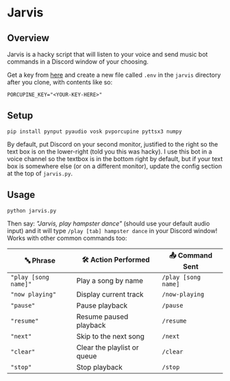 # Jarvis

## Overview
Jarvis is a hacky script that will listen to your voice and send music bot commands in a Discord window of your choosing.

Get a key from [here]([url](https://console.picovoice.ai/signup)) and create a new file called `.env` in the `jarvis` directory after you clone, with contents like so:

`PORCUPINE_KEY="<YOUR-KEY-HERE>"`

## Setup
`pip install pynput pyaudio vosk pvporcupine pyttsx3 numpy`

By default, put Discord on your second monitor, justified to the right so the text box is on the lower-right (told you this was hacky). I use this bot in a voice channel so the textbox is in the bottom right by default, but if your text box is somewhere else (or on a different monitor), update the config section at the top of `jarvis.py`.

## Usage
`python jarvis.py`

Then say: _"Jarvis, play hampster dance"_ (should use your default audio input) and it will type `/play [tab] hampster dance` in your Discord window! Works with other common commands too:

| 🔤 Phrase              | 🛠️ Action Performed               | 📤 Command Sent                               |
| ---------------------- | ---------------------------------- | --------------------------------------------- |
| `"play [song name]"`   | Play a song by name                | `/play [song name]`                           |
| `"now playing"`        | Display current track              | `/now-playing`                                |
| `"pause"`              | Pause playback                     | `/pause`                                      |
| `"resume"`             | Resume paused playback             | `/resume`                                     |
| `"next"`               | Skip to the next song              | `/next`                                       |
| `"clear"`              | Clear the playlist or queue        | `/clear`                                      |
| `"stop"`               | Stop playback                      | `/stop`                                       |
